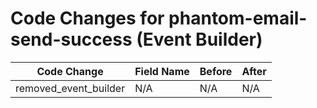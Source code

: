 # Code Changes for phantom-email-send-success (Event Builder)

| Code Change | Field Name | Before | After |
|-------------|------------|--------|-------|
| removed_event_builder | N/A | N/A | N/A |